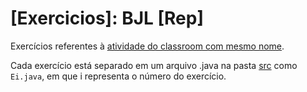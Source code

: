 # [Exercicios]: BJL [Rep]

Exercícios referentes à [atividade do classroom com mesmo nome](https://classroom.google.com/c/NjM0OTQ1MTgwODI2/a/NjM0OTQ1MTgwODcx/details).

Cada exercício está separado em um arquivo .java na pasta [src](src) como `Ei.java`, em que i representa o número do exercício.
